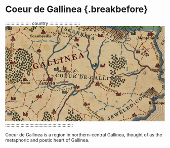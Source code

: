 # Coeur de Gallinea {.breakbefore}

:::::::::::::::::::: country ::::::::::::::::::::::::
![Map of Coeur de Gallinea, by Robert Altbauer](assets/Maps/Details/Gallinea/Coeur-de-Gallinea.jpg "Map of Coeur de Gallinea, by Robert Altbauer")
:::::::::::::::::::::::::::::::::::::::::::::::::::::

Coeur de Gallinea is a region in northern-central Gallinea, thought of as the metaphoric and poetic heart of Gallinea. 
